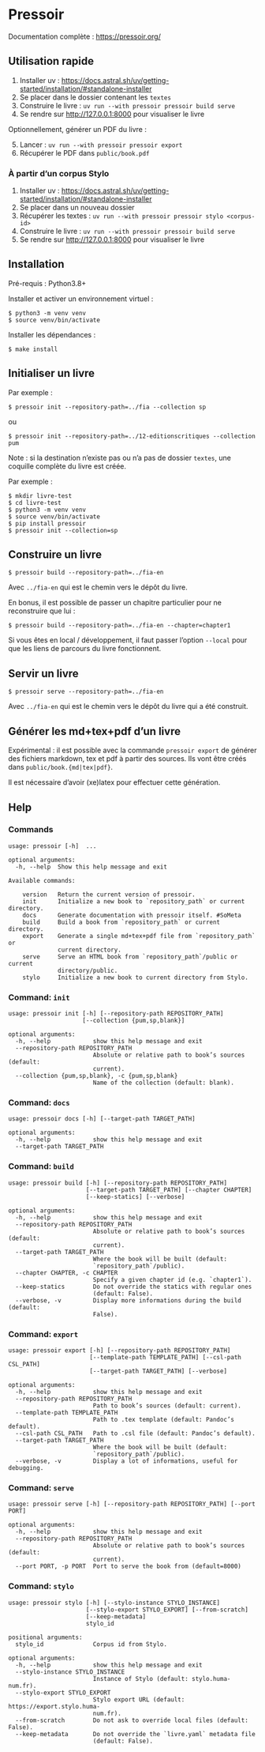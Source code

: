 # Pressoir

Documentation complète : https://pressoir.org/

## Utilisation rapide

1. Installer uv : https://docs.astral.sh/uv/getting-started/installation/#standalone-installer
2. Se placer dans le dossier contenant les `textes`
3. Construire le livre : `uv run --with pressoir pressoir build serve`
4. Se rendre sur http://127.0.0.1:8000 pour visualiser le livre

Optionnellement, générer un PDF du livre :

5. Lancer : `uv run --with pressoir pressoir export`
6. Récupérer le PDF dans `public/book.pdf`

### À partir d’un corpus Stylo

1. Installer uv : https://docs.astral.sh/uv/getting-started/installation/#standalone-installer
2. Se placer dans un nouveau dossier
3. Récupérer les textes : `uv run --with pressoir pressoir stylo <corpus-id>`
4. Construire le livre : `uv run --with pressoir pressoir build serve`
5. Se rendre sur http://127.0.0.1:8000 pour visualiser le livre


## Installation

Pré-requis : Python3.8+

Installer et activer un environnement virtuel :

    $ python3 -m venv venv
    $ source venv/bin/activate

Installer les dépendances :

    $ make install

## Initialiser un livre

Par exemple :

    $ pressoir init --repository-path=../fia --collection sp

ou

    $ pressoir init --repository-path=../12-editionscritiques --collection pum

Note : si la destination n’existe pas ou n’a pas de dossier `textes`,
une coquille complète du livre est créée.

Par exemple :

    $ mkdir livre-test
    $ cd livre-test
    $ python3 -m venv venv
    $ source venv/bin/activate
    $ pip install pressoir
    $ pressoir init --collection=sp

## Construire un livre

    $ pressoir build --repository-path=../fia-en

Avec `../fia-en` qui est le chemin vers le dépôt du livre.

En bonus, il est possible de passer un chapitre particulier pour ne reconstruire que lui :

    $ pressoir build --repository-path=../fia-en --chapter=chapter1

Si vous êtes en local / développement, il faut passer l’option `--local` 
pour que les liens de parcours du livre fonctionnent.


## Servir un livre

    $ pressoir serve --repository-path=../fia-en

Avec `../fia-en` qui est le chemin vers le dépôt du livre qui a été construit.


## Générer les md+tex+pdf d’un livre

Expérimental : il est possible avec la commande `pressoir export` de générer des fichiers markdown, tex et pdf à partir des sources. Ils vont être créés dans `public/book.{md|tex|pdf}`.

Il est nécessaire d’avoir (xe)latex pour effectuer cette génération.


## Help

### Commands

<!-- [[[cog
import subprocess
import cog
output = subprocess.check_output("pressoir --help", shell=True)
help = output.decode().split("\n", 1)[1]  # Remove Pandoc version.
cog.out(f"```\n{help}\n```")
]]] -->
```
usage: pressoir [-h]  ...

optional arguments:
  -h, --help  Show this help message and exit

Available commands:
  
    version   Return the current version of pressoir.
    init      Initialize a new book to `repository_path` or current directory.
    docs      Generate documentation with pressoir itself. #SoMeta
    build     Build a book from `repository_path` or current directory.
    export    Generate a single md+tex+pdf file from `repository_path` or
              current directory.
    serve     Serve an HTML book from `repository_path`/public or current
              directory/public.
    stylo     Initialize a new book to current directory from Stylo.

```
<!-- [[[end]]] -->

### Command: `init`

<!-- [[[cog
import subprocess
import cog
output = subprocess.check_output("pressoir init --help", shell=True)
help = output.decode().split("\n", 1)[1]  # Remove Pandoc version.
cog.out(f"```\n{help}\n```")
]]] -->
```
usage: pressoir init [-h] [--repository-path REPOSITORY_PATH]
                     [--collection {pum,sp,blank}]

optional arguments:
  -h, --help            show this help message and exit
  --repository-path REPOSITORY_PATH
                        Absolute or relative path to book’s sources (default:
                        current).
  --collection {pum,sp,blank}, -c {pum,sp,blank}
                        Name of the collection (default: blank).

```
<!-- [[[end]]] -->


### Command: `docs`

<!-- [[[cog
import subprocess
import cog
output = subprocess.check_output("pressoir docs --help", shell=True)
help = output.decode().split("\n", 1)[1]  # Remove Pandoc version.
cog.out(f"```\n{help}\n```")
]]] -->
```
usage: pressoir docs [-h] [--target-path TARGET_PATH]

optional arguments:
  -h, --help            show this help message and exit
  --target-path TARGET_PATH

```
<!-- [[[end]]] -->


### Command: `build`

<!-- [[[cog
import subprocess
import cog
output = subprocess.check_output("pressoir build --help", shell=True)
help = output.decode().split("\n", 1)[1]  # Remove Pandoc version.
cog.out(f"```\n{help}\n```")
]]] -->
```
usage: pressoir build [-h] [--repository-path REPOSITORY_PATH]
                      [--target-path TARGET_PATH] [--chapter CHAPTER]
                      [--keep-statics] [--verbose]

optional arguments:
  -h, --help            show this help message and exit
  --repository-path REPOSITORY_PATH
                        Absolute or relative path to book’s sources (default:
                        current).
  --target-path TARGET_PATH
                        Where the book will be built (default:
                        `repository_path`/public).
  --chapter CHAPTER, -c CHAPTER
                        Specify a given chapter id (e.g. `chapter1`).
  --keep-statics        Do not override the statics with regular ones
                        (default: False).
  --verbose, -v         Display more informations during the build (default:
                        False).

```
<!-- [[[end]]] -->


### Command: `export`

<!-- [[[cog
import subprocess
import cog
output = subprocess.check_output("pressoir export --help", shell=True)
help = output.decode().split("\n", 1)[1]  # Remove Pandoc version.
cog.out(f"```\n{help}\n```")
]]] -->
```
usage: pressoir export [-h] [--repository-path REPOSITORY_PATH]
                       [--template-path TEMPLATE_PATH] [--csl-path CSL_PATH]
                       [--target-path TARGET_PATH] [--verbose]

optional arguments:
  -h, --help            show this help message and exit
  --repository-path REPOSITORY_PATH
                        Path to book’s sources (default: current).
  --template-path TEMPLATE_PATH
                        Path to .tex template (default: Pandoc’s default).
  --csl-path CSL_PATH   Path to .csl file (default: Pandoc’s default).
  --target-path TARGET_PATH
                        Where the book will be built (default:
                        `repository_path`/public).
  --verbose, -v         Display a lot of informations, useful for debugging.

```
<!-- [[[end]]] -->


### Command: `serve`

<!-- [[[cog
import subprocess
import cog
output = subprocess.check_output("pressoir serve --help", shell=True)
help = output.decode().split("\n", 1)[1]  # Remove Pandoc version.
cog.out(f"```\n{help}\n```")
]]] -->
```
usage: pressoir serve [-h] [--repository-path REPOSITORY_PATH] [--port PORT]

optional arguments:
  -h, --help            show this help message and exit
  --repository-path REPOSITORY_PATH
                        Absolute or relative path to book’s sources (default:
                        current).
  --port PORT, -p PORT  Port to serve the book from (default=8000)

```
<!-- [[[end]]] -->

### Command: `stylo`

<!-- [[[cog
import subprocess
import cog
output = subprocess.check_output("pressoir stylo --help", shell=True)
help = output.decode().split("\n", 1)[1]  # Remove Pandoc version.
cog.out(f"```\n{help}\n```")
]]] -->
```
usage: pressoir stylo [-h] [--stylo-instance STYLO_INSTANCE]
                      [--stylo-export STYLO_EXPORT] [--from-scratch]
                      [--keep-metadata]
                      stylo_id

positional arguments:
  stylo_id              Corpus id from Stylo.

optional arguments:
  -h, --help            show this help message and exit
  --stylo-instance STYLO_INSTANCE
                        Instance of Stylo (default: stylo.huma-num.fr).
  --stylo-export STYLO_EXPORT
                        Stylo export URL (default: https://export.stylo.huma-
                        num.fr).
  --from-scratch        Do not ask to override local files (default: False).
  --keep-metadata       Do not override the `livre.yaml` metadata file
                        (default: False).

```
<!-- [[[end]]] -->
